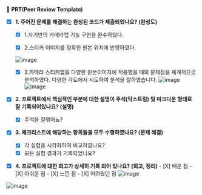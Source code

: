 🔑 **PRT(Peer Review Template)**

- [x] **1. 주어진 문제를 해결하는 완성된 코드가 제출되었나요? (완성도)**
  - [x] 1.자기만의 카메라앱 기능 구현을 완수하였다.


  - [x] 2.스티커 이미지를 정확한 원본 위치에 반영하였다.
     
  ![image](https://github.com/silpiria98/aiffel_camp/assets/169222852/0726d165-22aa-4030-9923-63a4b2629f99)
  - [x] 3.카메라 스티커앱을 다양한 원본이미지에 적용했을 때의 문제점을 체계적으로 분석하였다.
다양한 각도에서 시도하여 분석을 잘하였습니다.
![image](https://github.com/silpiria98/aiffel_camp/assets/169222852/f7787278-6f93-4282-9422-f68daf4e62c7)
![image](https://github.com/silpiria98/aiffel_camp/assets/169222852/bc719ba5-6b79-4dd3-9d2a-6e94769f9445)


- [x] **2. 프로젝트에서 핵심적인 부분에 대한 설명이 주석(닥스트링) 및 마크다운 형태로 잘 기록되어있나요? (설명)**
  - [x] 주석을 잘랚마뇨?

- [x] **3. 체크리스트에 해당하는 항목들을 모두 수행하였나요? (문제 해결)**

  - [x] 각 실험을 시각화하여 비교하였나요?
  - [x] 모든 실험 결과가 기록되었나요?

- [x] **4. 프로젝트에 대한 회고가 상세히 기록 되어 있나요? (회고, 정리)** - [X] 배운 점 - [X] 아쉬운 점 - [X] 느낀 점 - [X] 어려웠던 점
 ![image](https://github.com/silpiria98/aiffel_camp/assets/169222852/0ac4128d-a3ff-4541-83fe-69adc4a0ef32)

![image](https://github.com/silpiria98/aiffel_camp/assets/169222852/0a7f4fb4-06fc-4c47-91c2-e387f7ab27de)
